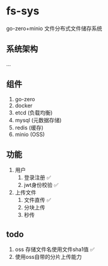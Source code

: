 # fs-sys

go-zero+minio 文件分布式文件储存系统

## 系统架构

...

## 组件

1. go-zero
2. docker
3. etcd (负载均衡)
4. mysql (元数据存储)
5. redis (缓存)
6. minio (OSS)

## 功能

1. 用户
    1. 登录注册 ✅
    2. jwt身份校验 ✅
2. 上传文件
    1. 文件直传 ✅
    2. 分块上传
    3. 秒传

## todo

1. oss 存储文件名使用文件sha1值 ✅
2. 使用oss自带的分片上传能力